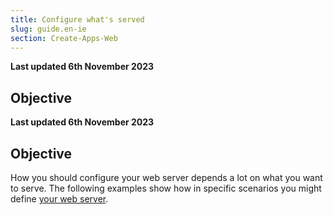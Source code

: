 ```yaml
---
title: Configure what's served
slug: guide.en-ie
section: Create-Apps-Web
---
```


**Last updated 6th November 2023**



## Objective  

**Last updated 6th November 2023**



## Objective  

How you should configure your web server depends a lot on what you want to serve.
The following examples show how in specific scenarios you might define [your web server](../app-reference.md#web).
